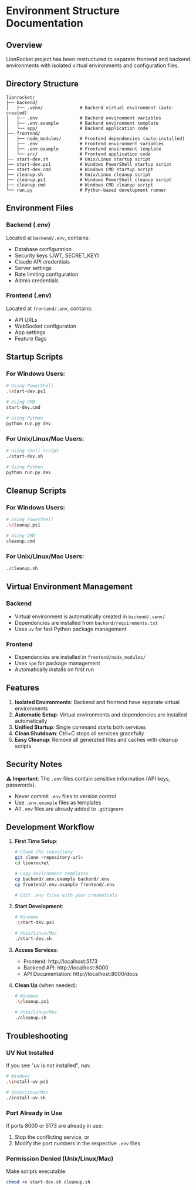 # Environment Structure Documentation

## Overview
LionRocket project has been restructured to separate frontend and backend environments with isolated virtual environments and configuration files.

## Directory Structure
```
lionrocket/
├── backend/
│   ├── .venv/              # Backend virtual environment (auto-created)
│   ├── .env                # Backend environment variables
│   ├── .env.example        # Backend environment template
│   └── app/                # Backend application code
├── frontend/
│   ├── node_modules/       # Frontend dependencies (auto-installed)
│   ├── .env                # Frontend environment variables
│   ├── .env.example        # Frontend environment template
│   └── src/                # Frontend application code
├── start-dev.sh            # Unix/Linux startup script
├── start-dev.ps1           # Windows PowerShell startup script
├── start-dev.cmd           # Windows CMD startup script
├── cleanup.sh              # Unix/Linux cleanup script
├── cleanup.ps1             # Windows PowerShell cleanup script
├── cleanup.cmd             # Windows CMD cleanup script
└── run.py                  # Python-based development runner

```

## Environment Files

### Backend (.env)
Located at `backend/.env`, contains:
- Database configuration
- Security keys (JWT, SECRET_KEY)
- Claude API credentials
- Server settings
- Rate limiting configuration
- Admin credentials

### Frontend (.env)
Located at `frontend/.env`, contains:
- API URLs
- WebSocket configuration
- App settings
- Feature flags

## Startup Scripts

### For Windows Users:
```bash
# Using PowerShell
.\start-dev.ps1

# Using CMD
start-dev.cmd

# Using Python
python run.py dev
```

### For Unix/Linux/Mac Users:
```bash
# Using shell script
./start-dev.sh

# Using Python
python run.py dev
```

## Cleanup Scripts

### For Windows Users:
```bash
# Using PowerShell
.\cleanup.ps1

# Using CMD
cleanup.cmd
```

### For Unix/Linux/Mac Users:
```bash
./cleanup.sh
```

## Virtual Environment Management

### Backend
- Virtual environment is automatically created in `backend/.venv/`
- Dependencies are installed from `backend/requirements.txt`
- Uses `uv` for fast Python package management

### Frontend
- Dependencies are installed in `frontend/node_modules/`
- Uses `npm` for package management
- Automatically installs on first run

## Features

1. **Isolated Environments**: Backend and frontend have separate virtual environments
2. **Automatic Setup**: Virtual environments and dependencies are installed automatically
3. **Unified Startup**: Single command starts both services
4. **Clean Shutdown**: Ctrl+C stops all services gracefully
5. **Easy Cleanup**: Remove all generated files and caches with cleanup scripts

## Security Notes

⚠️ **Important**: The `.env` files contain sensitive information (API keys, passwords). 
- Never commit `.env` files to version control
- Use `.env.example` files as templates
- All `.env` files are already added to `.gitignore`

## Development Workflow

1. **First Time Setup**:
   ```bash
   # Clone the repository
   git clone <repository-url>
   cd lionrocket
   
   # Copy environment templates
   cp backend/.env.example backend/.env
   cp frontend/.env.example frontend/.env
   
   # Edit .env files with your credentials
   ```

2. **Start Development**:
   ```bash
   # Windows
   .\start-dev.ps1
   
   # Unix/Linux/Mac
   ./start-dev.sh
   ```

3. **Access Services**:
   - Frontend: http://localhost:5173
   - Backend API: http://localhost:8000
   - API Documentation: http://localhost:8000/docs

4. **Clean Up** (when needed):
   ```bash
   # Windows
   .\cleanup.ps1
   
   # Unix/Linux/Mac
   ./cleanup.sh
   ```

## Troubleshooting

### UV Not Installed
If you see "uv is not installed", run:
```bash
# Windows
.\install-uv.ps1

# Unix/Linux/Mac
./install-uv.sh
```

### Port Already in Use
If ports 8000 or 5173 are already in use:
1. Stop the conflicting service, or
2. Modify the port numbers in the respective `.env` files

### Permission Denied (Unix/Linux/Mac)
Make scripts executable:
```bash
chmod +x start-dev.sh cleanup.sh
```